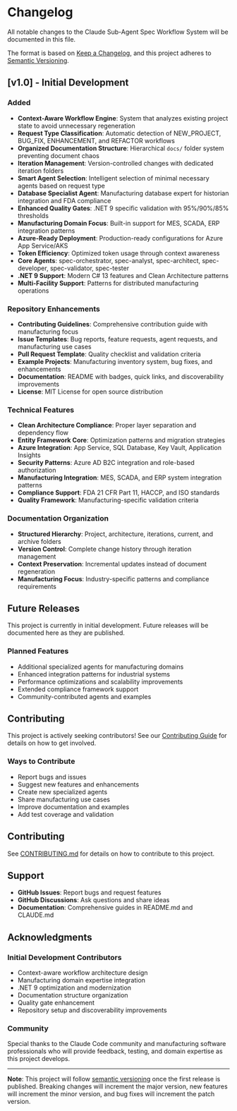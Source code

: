 # Changelog

All notable changes to the Claude Sub-Agent Spec Workflow System will be documented in this file.

The format is based on [Keep a Changelog](https://keepachangelog.com/en/1.0.0/),
and this project adheres to [Semantic Versioning](https://semver.org/spec/v2.0.0.html).

## [v1.0] - Initial Development

### Added
- **Context-Aware Workflow Engine**: System that analyzes existing project state to avoid unnecessary regeneration
- **Request Type Classification**: Automatic detection of NEW_PROJECT, BUG_FIX, ENHANCEMENT, and REFACTOR workflows
- **Organized Documentation Structure**: Hierarchical `docs/` folder system preventing document chaos
- **Iteration Management**: Version-controlled changes with dedicated iteration folders
- **Smart Agent Selection**: Intelligent selection of minimal necessary agents based on request type
- **Database Specialist Agent**: Manufacturing database expert for historian integration and FDA compliance
- **Enhanced Quality Gates**: .NET 9 specific validation with 95%/90%/85% thresholds
- **Manufacturing Domain Focus**: Built-in support for MES, SCADA, ERP integration patterns
- **Azure-Ready Deployment**: Production-ready configurations for Azure App Service/AKS
- **Token Efficiency**: Optimized token usage through context awareness
- **Core Agents**: spec-orchestrator, spec-analyst, spec-architect, spec-developer, spec-validator, spec-tester
- **.NET 9 Support**: Modern C# 13 features and Clean Architecture patterns
- **Multi-Facility Support**: Patterns for distributed manufacturing operations

### Repository Enhancements
- **Contributing Guidelines**: Comprehensive contribution guide with manufacturing focus
- **Issue Templates**: Bug reports, feature requests, agent requests, and manufacturing use cases
- **Pull Request Template**: Quality checklist and validation criteria
- **Example Projects**: Manufacturing inventory system, bug fixes, and enhancements
- **Documentation**: README with badges, quick links, and discoverability improvements
- **License**: MIT License for open source distribution

### Technical Features
- **Clean Architecture Compliance**: Proper layer separation and dependency flow
- **Entity Framework Core**: Optimization patterns and migration strategies
- **Azure Integration**: App Service, SQL Database, Key Vault, Application Insights
- **Security Patterns**: Azure AD B2C integration and role-based authorization
- **Manufacturing Integration**: MES, SCADA, and ERP system integration patterns
- **Compliance Support**: FDA 21 CFR Part 11, HACCP, and ISO standards
- **Quality Framework**: Manufacturing-specific validation criteria

### Documentation Organization
- **Structured Hierarchy**: Project, architecture, iterations, current, and archive folders
- **Version Control**: Complete change history through iteration management
- **Context Preservation**: Incremental updates instead of document regeneration
- **Manufacturing Focus**: Industry-specific patterns and compliance requirements

## Future Releases

This project is currently in initial development. Future releases will be documented here as they are published.

### Planned Features
- Additional specialized agents for manufacturing domains
- Enhanced integration patterns for industrial systems
- Performance optimizations and scalability improvements
- Extended compliance framework support
- Community-contributed agents and examples

## Contributing

This project is actively seeking contributors! See our [Contributing Guide](CONTRIBUTING.md) for details on how to get involved.

### Ways to Contribute
- Report bugs and issues
- Suggest new features and enhancements
- Create new specialized agents
- Share manufacturing use cases
- Improve documentation and examples
- Add test coverage and validation

## Contributing

See [CONTRIBUTING.md](CONTRIBUTING.md) for details on how to contribute to this project.

## Support

- **GitHub Issues**: Report bugs and request features
- **GitHub Discussions**: Ask questions and share ideas
- **Documentation**: Comprehensive guides in README.md and CLAUDE.md

## Acknowledgments

### Initial Development Contributors
- Context-aware workflow architecture design
- Manufacturing domain expertise integration
- .NET 9 optimization and modernization
- Documentation structure organization
- Quality gate enhancement
- Repository setup and discoverability improvements

### Community
Special thanks to the Claude Code community and manufacturing software professionals who will provide feedback, testing, and domain expertise as this project develops.

---

**Note**: This project will follow [semantic versioning](https://semver.org/) once the first release is published. Breaking changes will increment the major version, new features will increment the minor version, and bug fixes will increment the patch version.